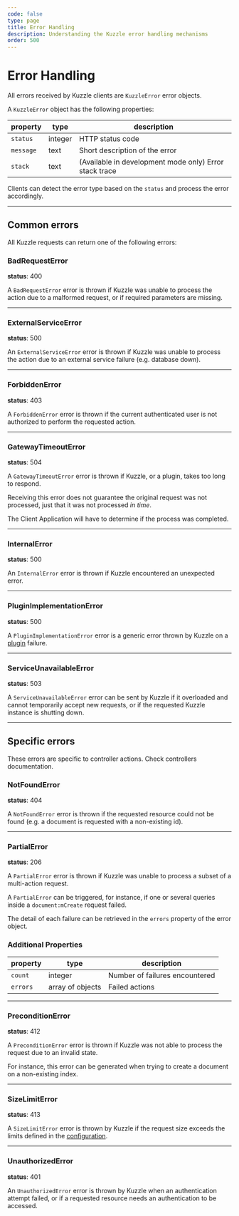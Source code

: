 ```yaml
---
code: false
type: page
title: Error Handling
description: Understanding the Kuzzle error handling mechanisms
order: 500
---
```


# Error Handling

All errors received by Kuzzle clients are `KuzzleError` error objects.

A `KuzzleError` object has the following properties:

| property  | type    | description                                            |
| --------- | ------- | ------------------------------------------------------ |
| `status`  | integer | HTTP status code                                       |
| `message` | text    | Short description of the error                         |
| `stack`   | text    | (Available in development mode only) Error stack trace |

Clients can detect the error type based on the `status` and process the error accordingly.

---

## Common errors

All Kuzzle requests can return one of the following errors:

### BadRequestError



**status**: 400

A `BadRequestError` error is thrown if Kuzzle was unable to process the action due to a malformed request, or if required parameters are missing.

---

### ExternalServiceError



**status**: 500

An `ExternalServiceError` error is thrown if Kuzzle was unable to process the action due to an external service failure (e.g. database down).

---

### ForbiddenError



**status**: 403

A `ForbiddenError` error is thrown if the current authenticated user is not authorized to perform the requested action.

---

### GatewayTimeoutError



**status**: 504

A `GatewayTimeoutError` error is thrown if Kuzzle, or a plugin, takes too long to respond.

Receiving this error does not guarantee the original request was not processed, just that it was not processed _in time_.

The Client Application will have to determine if the process was completed.

---

### InternalError



**status**: 500

An `InternalError` error is thrown if Kuzzle encountered an unexpected error.

---

### PluginImplementationError



**status**: 500

A `PluginImplementationError` error is a generic error thrown by Kuzzle on a [plugin](/core/2/plugins) failure.

---

### ServiceUnavailableError



**status**: 503

A `ServiceUnavailableError` error can be sent by Kuzzle if it overloaded and cannot temporarily accept new requests, or if the requested Kuzzle instance is shutting down.

---

## Specific errors

These errors are specific to controller actions.
Check controllers documentation.

### NotFoundError



**status**: 404

A `NotFoundError` error is thrown if the requested resource could not be found (e.g. a document is requested with a non-existing id).

---

### PartialError



**status**: 206

A `PartialError` error is thrown if Kuzzle was unable to process a subset of a multi-action request.

A `PartialError` can be triggered, for instance, if one or several queries inside a `document:mCreate` request failed.

The detail of each failure can be retrieved in the `errors` property of the error object.

### Additional Properties

| property | type             | description                    |
| -------- | ---------------- | ------------------------------ |
| `count`  | integer          | Number of failures encountered |
| `errors` | array of objects | Failed actions                 |

---

### PreconditionError



**status**: 412

A `PreconditionError` error is thrown if Kuzzle was not able to process the request due to an invalid state.

For instance, this error can be generated when trying to create a document on a non-existing index.

---

### SizeLimitError



**status**: 413

A `SizeLimitError` error is thrown by Kuzzle if the request size exceeds the limits defined in the [configuration](/core/2/guides/essentials/configuration).

---

### UnauthorizedError



**status**: 401

An `UnauthorizedError` error is thrown by Kuzzle when an authentication attempt failed, or if a requested resource needs an authentication to be accessed.
